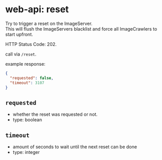 # web-api: reset

Try to trigger a reset on the ImageServer.  
This will flush the ImageServers blacklist and force all ImageCrawlers to start upfront.

HTTP Status Code: 202.

call via `/reset`.

example response:

```json
{
  "requested": false,
  "timeout": 3107
}
```

## `requested`

- whether the reset was requested or not. 
- type: boolean

## `timeout`

- amount of seconds to wait until the next reset can be done
- type: integer

